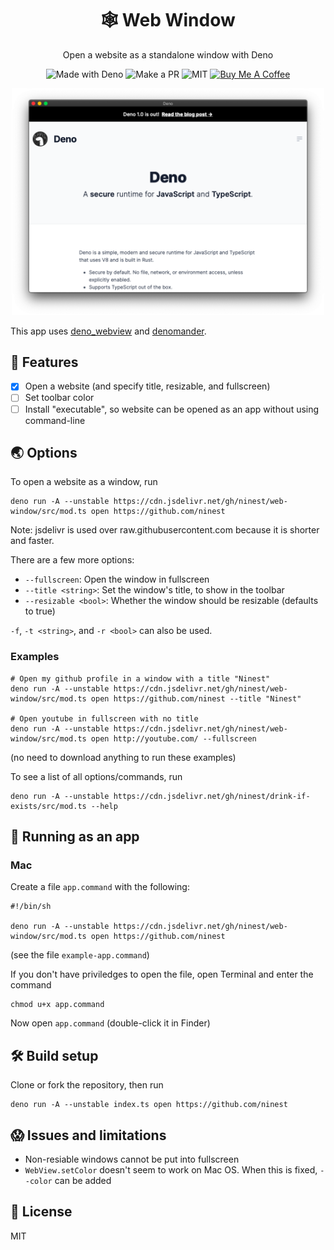 <h1 align="center">🕸 Web Window</h1>
<p align="center">Open a website as a standalone window with Deno


<p align="center">
  <img src="https://img.shields.io/badge/Made%20With-Deno-black?style=flat-square&" alt="Made with Deno" />
  <img src="https://img.shields.io/badge/PRs-welcome-brightgreen.svg?style=flat-square" alt="Make a PR" />
  <img src="https://img.shields.io/github/license/ninest/web-window?style=flat-square" alt="MIT" />

  <a href="https://www.buymeacoffee.com/ninest">
    <img src="https://img.shields.io/badge/Donate-Buy%20Me%20A%20Coffee-orange.svg?style=flat-square" alt="Buy Me A Coffee">
  </a>
</p>

<p align="center"><img alt="Demo" width="500" src="./readme-assets/demo-new.png" /><p>

This app uses [deno_webview](https://github.com/eliassjogreen/deno_webview) and [denomander](https://github.com/siokas/denomander).

## 🚀 Features
- [x] Open a website (and specify title, resizable, and fullscreen)
- [ ] Set toolbar color
- [ ] Install "executable", so website can be opened as an app without using command-line

## 🌏 Options
To open a website as a window, run 

```
deno run -A --unstable https://cdn.jsdelivr.net/gh/ninest/web-window/src/mod.ts open https://github.com/ninest
```

Note: jsdelivr is used over raw.githubusercontent.com because it is shorter and faster.

There are a few more options:

- `--fullscreen`: Open the window in fullscreen
- `--title <string>`: Set the window's title, to show in the toolbar
- `--resizable <bool>`: Whether the window should be resizable (defaults to true)

`-f`, `-t <string>`, and `-r <bool>` can also be used.

### Examples
```
# Open my github profile in a window with a title "Ninest"
deno run -A --unstable https://cdn.jsdelivr.net/gh/ninest/web-window/src/mod.ts open https://github.com/ninest --title "Ninest" 

# Open youtube in fullscreen with no title
deno run -A --unstable https://cdn.jsdelivr.net/gh/ninest/web-window/src/mod.ts open http://youtube.com/ --fullscreen
```
(no need to download anything to run these examples)

To see a list of all options/commands, run 
```
deno run -A --unstable https://cdn.jsdelivr.net/gh/ninest/drink-if-exists/src/mod.ts --help
```

## 👟 Running as an app
### Mac
Create a file `app.command` with the following:

```
#!/bin/sh

deno run -A --unstable https://cdn.jsdelivr.net/gh/ninest/web-window/src/mod.ts open https://github.com/ninest
```
(see the file `example-app.command`)

If you don't have priviledges to open the file, open Terminal and enter the command

```
chmod u+x app.command 
```

Now open `app.command` (double-click it in Finder)

## 🛠 Build setup
Clone or fork the repository, then run 
```
deno run -A --unstable index.ts open https://github.com/ninest
```

## 😱 Issues and limitations
- Non-resiable windows cannot be put into fullscreen
- `WebView.setColor` doesn't seem to work on Mac OS. When this is fixed, `--color` can be added

## 📜 License
MIT